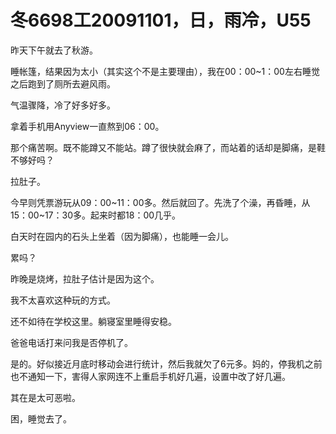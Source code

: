 # 冬6698工20091101，日，雨冷，U55

昨天下午就去了秋游。

睡帐篷，结果因为太小（其实这个不是主要理由），我在00：00~1：00左右睡觉之后跑到了厕所去避风雨。

气温骤降，冷了好多好多。

拿着手机用Anyview一直熬到06：00。

那个痛苦啊。既不能蹲又不能站。蹲了很快就会麻了，而站着的话却是脚痛，是鞋不够好吗？

拉肚子。

今早则凭票游玩从09：00~11：00多。然后就回了。先洗了个澡，再昏睡，从15：00~17：30多。起来时都18：00几乎。

白天时在园内的石头上坐着（因为脚痛），也能睡一会儿。

累吗？

昨晚是烧烤，拉肚子估计是因为这个。

我不太喜欢这种玩的方式。

还不如待在学校这里。躺寝室里睡得安稳。

爸爸电话打来问我是否停机了。

是的。好似接近月底时移动会进行统计，然后我就欠了6元多。妈的，停我机之前也不通知一下，害得人家网连不上重启手机好几遍，设置中改了好几遍。

其在是太可恶啦。

困，睡觉去了。
